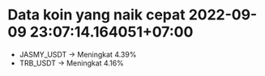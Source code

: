 # Data koin yang naik cepat 2022-09-09 23:07:14.164051+07:00

* JASMY_USDT -> Meningkat 4.39%
* TRB_USDT -> Meningkat 4.16%
